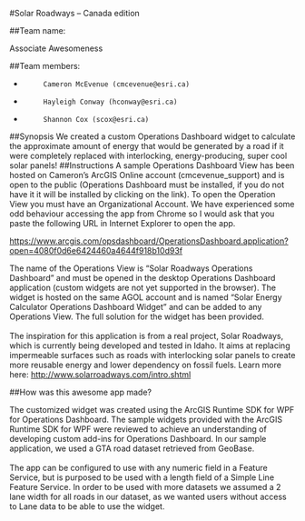 #Solar Roadways – Canada edition

##Team name: 

Associate Awesomeness

##Team members:
-          Cameron McEvenue (cmcevenue@esri.ca)
-          Hayleigh Conway (hconway@esri.ca)
-          Shannon Cox (scox@esri.ca)

##Synopsis
We created a custom Operations Dashboard widget to calculate the approximate amount of energy that would be generated by a road if it were completely replaced with interlocking, energy-producing, super cool solar panels!
##Instructions 
A sample Operations Dashboard View has been hosted on Cameron’s ArcGIS Online account (cmcevenue_support) and is open to the public (Operations Dashboard must be installed, if you do not have it it will be installed by clicking on the link).
To open the Operation View you must have an Organizational Account. We have experienced some odd behaviour accessing the app from Chrome so I would ask that you paste the following URL in Internet Explorer to open the app.

https://www.arcgis.com/opsdashboard/OperationsDashboard.application?open=4080f0d6e6424460a4644f918b10d93f

The name of the Operations View is “Solar Roadways Operations Dashboard” and must be opened in the desktop Operations Dashboard application (custom widgets are not yet supported in the browser). The widget is hosted on the same AGOL account and is named “Solar Energy Calculator Operations Dashboard Widget” and can be added to any Operations View. The full solution for the widget has been provided.<br><br>                                                                                                                                                                                                                 The inspiration for this application is from a real project, Solar Roadways, which is currently being developed and tested in Idaho. It aims at replacing impermeable surfaces such as roads with interlocking solar panels to create more reusable energy and lower dependency on fossil fuels. Learn more here: http://www.solarroadways.com/intro.shtml

##How was this awesome app made?
 
 The customized widget was created using the ArcGIS Runtime SDK for WPF for Operations Dashboard. The sample widgets provided with the ArcGIS Runtime SDK for WPF were reviewed to achieve an understanding of developing custom add-ins for Operations Dashboard. In our sample application, we used a GTA road dataset retrieved from GeoBase.<br><br>
The app can be configured to use with any numeric field in a Feature Service, but is purposed to be used with a length field of a Simple Line Feature Service. In order to be used with more datasets we assumed a 2 lane width for all roads in our dataset, as we wanted users without access to Lane data to be able to use the widget.




